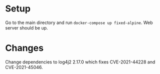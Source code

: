 # Setup

Go to the main directory and run `docker-compose up fixed-alpine`.
Web server should be up.

# Changes

Change dependencies to log4j2 2.17.0 which fixes CVE-2021-44228 and CVE-2021-45046.